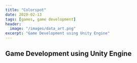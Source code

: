 ```yaml
---
title: "Colorspot"
date: 2020-02-13
tags: [games, game development]
header:
  image: "/images/data_art.png"
excerpt: "Game Development using Unity Engine"
---
```


## Game Development using Unity Engine

